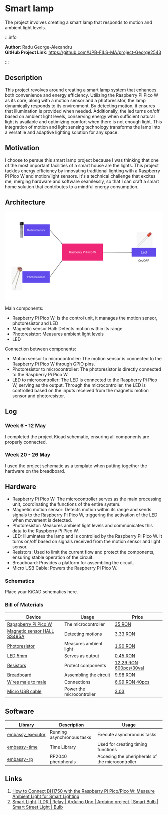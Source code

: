 
# Smart lamp
The project involves creating a smart lamp that responds to motion and ambient light levels. 

:::info 

**Author**: Radu George-Alexandru \
**GitHub Project Link**: https://github.com/UPB-FILS-MA/project-George2543

:::

## Description

This project revolves around creating a smart lamp system that enhances both convenience and energy efficiency. Utilizing the Raspberry Pi Pico W as its core, along with a motion sensor and a photoresistor, the lamp dynamically responds to its environment. By detecting motion, it ensures that illumination is provided when needed. Additionally, the led turns on/off based on ambient light levels, conserving energy when sufficient natural light is available and optimizing comfort when there is not enough light. This integration of motion and light sensing technology transforms the lamp into a versatile and adaptive lighting solution for any space.


## Motivation

I choose to persue this smart lamp project because I was thinking that one of the most important facilities of a smart house are the lights. This project tackles energy efficiency by innovating traditional lighting with a Raspberry Pi Pico W and motion/light sensors. It's a technical challenge that excites me, merging hardware and software seamlessly, so that I can craft a smart home solution that contributes to a mindful energy consumption.

## Architecture 


![Architecture](./Architecture.png)


Main components:
- Raspberry Pi Pico W: Is the control unit, it manages the motion sensor, photoresistor and LED
- Magnetic sensor Hall: Detects motion within its range
- Photoresistor: Measures ambient light levels
- LED

 Connection between components:
 - Motion sensor to microcontroller: The motion sensor is connected to the Raspberry Pi Pico W through GPIO pins.
 - Photoresistor to microcontroller: The photoresistor is directly connected to the Raspberry Pi Pico W.
 - LED to microcontroller: The LED is connected to the Raspberry Pi Pico W, serving as the output. Through the microcontroller, the LED is controlled based on the inputs received from the magnetic motion sensor and photoresistor.
 

## Log

<!-- write every week your progress here -->

### Week 6 - 12 May

I completed the project Kicad schematic, ensuring all components are properly connected.

### Week 20 - 26 May
I used the project schematic as a template when putting together the hardware on the breadboard.
## Hardware

- Raspberry Pi Pico W: The microcontroller serves as the main processing unit, coordinating the functions of the entire system.
- Magnetic motion sensor: Detects motion within its range and sends signals to the Raspberry Pi Pico W, triggering the activation of the LED when movement is detected.
- Photoresistor: Measures ambient light levels and communicates this data to the Raspberry Pi Pico W.
- LED: Illuminates the lamp and is controlled by the Raspberry Pi Pico W. It turns on/off based on signals received from the motion sensor and light sensor.
- Resistors: Used to limit the current flow and protect the components, ensuring stable operation of the circuit.
- Breadboard: Provides a platform for assembling the circuit.
- Micro USB Cable: Powers the Raspberry Pi Pico W.


### Schematics

Place your KiCAD schematics here.

### Bill of Materials

<!-- Fill out this table with all the hardware components that you might need.

The format is 
```
| [Device](link://to/device) | This is used ... | [price](link://to/store) |

```

-->

| Device | Usage | Price |
|--------|--------|-------|
| [Rapspberry Pi Pico W](https://www.raspberrypi.com/documentation/microcontrollers/raspberry-pi-pico.html) | The microcontroller | [35 RON](https://www.optimusdigital.ro/en/raspberry-pi-boards/12394-raspberry-pi-pico-w.html) |
|[Magnetic sensor HALL SS495A](https://pdf1.alldatasheet.com/datasheet-pdf/view/124002/HONEYWELL/SS495A.html)|Detecting motions|[3.33 RON](https://ardushop.ro/ro/senzori/1291-ss495a-ss495a1-95a-solid-state-sensor.html?search_query=senzor+magnetic+hall&results=215)|
|[Photoresistor](https://digilent.com/reference/_media/ni:photoresistor_ds.pdf)|Measures ambient light|[1.90 RON](https://www.optimusdigital.ro/ro/componente-electronice-altele/28-fotorezistor10-pcs-set.html?search_query=photoresistor&results=3)|
|[LED 5mm](https://www.farnell.com/datasheets/1498852.pdf)|Serves as output|[0.45 RON](https://ardushop.ro/ro/electronica/299-led-5mm.html?search_query=led+5mm&results=621)|
|[Resistors](https://ardushop.ro/ro/electronica/212-set-rezistente-14w-600buc30-valori-10r-1m.html?search_query=rezistor&results=43)|Protect components|[12.29 RON 600pcs/30val](https://ardushop.ro/ro/electronica/212-set-rezistente-14w-600buc30-valori-10r-1m.html?search_query=rezistor&results=43)|
|[Breadboard](https://www.mouser.com/datasheet/2/58/BPS-MAR-BB830_BB830T-001-6408.pdf)|Assembling the circuit|[9.98 RON](https://www.optimusdigital.ro/ro/prototipare-breadboard-uri/8-breadboard-830-points.html?search_query=breadboard+830&results=16)|
|[Wires male to male](https://media.digikey.com/pdf/Data%20Sheets/Digi-Key%20PDFs/Jumper_Wire_Kits.pdf)|Connections|[6.99 RON 40pcs](https://www.optimusdigital.ro/ro/fire-fire-mufate/886-set-fire-tata-tata-40p-15-cm.html?search_query=fire+tata+tata&results=78)|
|[Micro USB cable](https://www.optimusdigital.ro/ro/cabluri-cabluri-usb/4576-cablu-albastru-micro-usb-50-cm.html?search_query=cablu+micro+usb&results=146)|Power the microcontroller|[3.03](https://www.optimusdigital.ro/ro/cabluri-cabluri-usb/4576-cablu-albastru-micro-usb-50-cm.html?search_query=cablu+micro+usb&results=146)|



## Software

| Library | Description | Usage |
|---------|-------------|-------|
| [embassy_executor](https://github.com/embassy-rs/embassy) |  Running asynchronous tasks | Execute asynchronous tasks |
| [embassy-time](https://github.com/embassy-rs/embassy/tree/main/embassy-time) | Time Library | Used for creating timing functions |
| [embassy-rp](https://github.com/embassy-rs/embassy/tree/main/embassy-rp) | RP2040 pheripherals | Accesing the pheripherals of the microcontroller  |


## Links

<!-- Add a few links that inspired you and that you think you will use for your project -->

1. [How to Connect BH1750 with the Raspberry Pi Pico/Pico W: Measure Ambient Light for Smart Lighting](https://www.youtube.com/watch?v=l9MAZu7yvN4&ab_channel=Shilleh)
2. [Smart Light | LDR | Relay | Arduino Uno | Arduino project | Smart Bulb | Smart Street Light | Bulb](https://www.youtube.com/watch?v=OapZNPaKrmA&ab_channel=ElectronicsUniversity)


